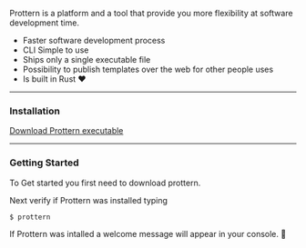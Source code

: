 Prottern is a platform and a tool that provide you more flexibility at software development time.

- Faster software development process
- CLI Simple to use
- Ships only a single executable file
- Possibility to publish templates over the web for other people uses
- Is built in Rust ❤

***

### Installation
<a href="bin/prottern.exe" download="prottern.exe" type="application/x-msdownload">Download Prottern executable</a>
***

### Getting Started

To Get started you first need to download prottern.

Next verify if Prottern was installed typing

```command
$ prottern
```

If Prottern was intalled a welcome message will appear in your console. 🎉
